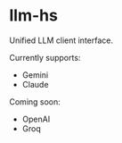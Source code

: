 # llm-hs

Unified LLM client interface.

Currently supports:

- Gemini
- Claude

Coming soon:

- OpenAI
- Groq
